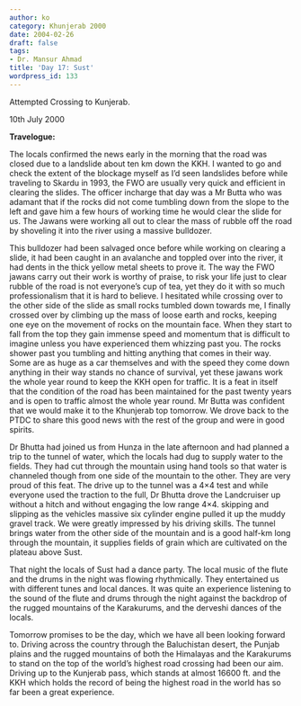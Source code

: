 ```yaml
---
author: ko
category: Khunjerab 2000
date: 2004-02-26
draft: false
tags:
- Dr. Mansur Ahmad
title: 'Day 17: Sust'
wordpress_id: 133
---
```


Attempted Crossing to Kunjerab.

10th July 2000

**Travelogue:**

The locals confirmed the news early in the morning that the road was closed due to a landslide about ten km down the KKH. I wanted to go and check the extent of the blockage myself as I’d seen landslides before while traveling to Skardu in 1993, the FWO are usually very quick and efficient in clearing the slides. The officer incharge that day was a Mr Butta who was adamant that if the rocks did not come tumbling down from the slope to the left and gave him a few hours of working time he would clear the slide for us. The Jawans were working all out to clear the mass of rubble off the road by shoveling it into the river using a massive bulldozer.

This bulldozer had been salvaged once before while working on clearing a slide, it had been caught in an avalanche and toppled over into the river, it had dents in the thick yellow metal sheets to prove it. The way the FWO jawans carry out their work is worthy of praise, to risk your life just to clear rubble of the road is not everyone’s cup of tea, yet they do it with so much professionalism that it is hard to believe. I hesitated while crossing over to the other side of the slide as small rocks tumbled down towards me, I finally crossed over by climbing up the mass of loose earth and rocks, keeping one eye on the movement of rocks on the mountain face. When they start to fall from the top they gain immense speed and momentum that is difficult to imagine unless you have experienced them whizzing past you. The rocks shower past you tumbling and hitting anything that comes in their way. Some are as huge as a car themselves and with the speed they come down anything in their way stands no chance of survival, yet these jawans work the whole year round to keep the KKH open for traffic. It is a feat in itself that the condition of the road has been maintained for the past twenty years and is open to traffic almost the whole year round. Mr Butta was confident that we would make it to the Khunjerab top tomorrow. We drove back to the PTDC to share this good news with the rest of the group and were in good spirits.

Dr Bhutta had joined us from Hunza in the late afternoon and had planned a trip to the tunnel of water, which the locals had dug to supply water to the fields. They had cut through the mountain using hand tools so that water is channeled though from one side of the mountain to the other. They are very proud of this feat. The drive up to the tunnel was a 4×4 test and while everyone used the traction to the full, Dr Bhutta drove the Landcruiser up without a hitch and without engaging the low range 4×4. skipping and slipping as the vehicles massive six cylinder engine pulled it up the muddy gravel track. We were greatly impressed by his driving skills. The tunnel brings water from the other side of the mountain and is a good half-km long through the mountain, it supplies fields of grain which are cultivated on the plateau above Sust.

That night the locals of Sust had a dance party. The local music of the flute and the drums in the night was flowing rhythmically. They entertained us with different tunes and local dances. It was quite an experience listening to the sound of the flute and drums through the night against the backdrop of the rugged mountains of the Karakurums, and the derveshi dances of the locals.

Tomorrow promises to be the day, which we have all been looking forward to. Driving across the country through the Baluchistan desert, the Punjab plains and the rugged mountains of both the Himalayas and the Karakurums to stand on the top of the world’s highest road crossing had been our aim. Driving up to the Kunjerab pass, which stands at almost 16600 ft. and the KKH which holds the record of being the highest road in the world has so far been a great experience.